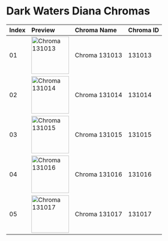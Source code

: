 # Dark Waters Diana Chromas

| Index | Preview | Chroma Name | Chroma ID |
|:---|:---|:---|:---|
| 01 | <img src='https://raw.communitydragon.org/latest/plugins/rcp-be-lol-game-data/global/default/v1/champion-chroma-images/131/131013.png' alt='Chroma 131013' width='100'> | Chroma 131013 | 131013 |
| 02 | <img src='https://raw.communitydragon.org/latest/plugins/rcp-be-lol-game-data/global/default/v1/champion-chroma-images/131/131014.png' alt='Chroma 131014' width='100'> | Chroma 131014 | 131014 |
| 03 | <img src='https://raw.communitydragon.org/latest/plugins/rcp-be-lol-game-data/global/default/v1/champion-chroma-images/131/131015.png' alt='Chroma 131015' width='100'> | Chroma 131015 | 131015 |
| 04 | <img src='https://raw.communitydragon.org/latest/plugins/rcp-be-lol-game-data/global/default/v1/champion-chroma-images/131/131016.png' alt='Chroma 131016' width='100'> | Chroma 131016 | 131016 |
| 05 | <img src='https://raw.communitydragon.org/latest/plugins/rcp-be-lol-game-data/global/default/v1/champion-chroma-images/131/131017.png' alt='Chroma 131017' width='100'> | Chroma 131017 | 131017 |
